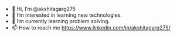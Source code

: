 - 👋 Hi, I’m @akshitagarg275
- 👀 I’m interested in learning new technologies.
- 🌱 I’m currently learning problem solving.
- 📫 How to reach me https://www.linkedin.com/in/akshitagarg275/

<!---
akshitagarg275/akshitagarg275 is a ✨ special ✨ repository because its `README.md` (this file) appears on your GitHub profile.
You can click the Preview link to take a look at your changes.
--->
